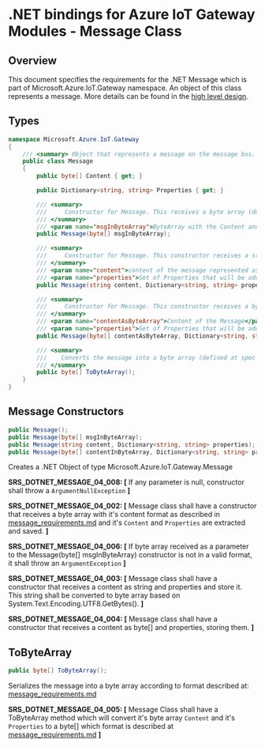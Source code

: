 .NET bindings for Azure IoT Gateway Modules - Message Class
===========================================================

Overview
--------


This document specifies the requirements for the .NET Message which is part of Microsoft.Azure.IoT.Gateway namespace. 
An object of this class represents a message. 
More details can be found in the [high level design](./dotnet_bindings_hld.md).

Types
-----
```C#
namespace Microsoft.Azure.IoT.Gateway
{
    /// <summary> Object that represents a message on the message bus. </summary>
    public class Message
    {
        public byte[] Content { get; }

        public Dictionary<string, string> Properties { get; }

        /// <summary>
        ///     Constructor for Message. This receives a byte array (defined at spec [message_requirements.md](../C:\repos\azure-iot-gateway-sdk\core\devdoc\message_requirements.md)).
        /// </summary>
        /// <param name="msgInByteArray">ByteArray with the Content and Properties of a message.</param>
        public Message(byte[] msgInByteArray);

        /// <summary>
        ///     Constructor for Message. This constructor receives a string as it's content and Properties.
        /// </summary>
        /// <param name="content">content of the message represented as a string.</param>
        /// <param name="properties">Set of Properties that will be added to a message.</param>
        public Message(string content, Dictionary<string, string> properties);

        /// <summary>
        ///     Constructor for Message. This constructor receives a byte[] as it's content and Properties.
        /// </summary>
        /// <param name="contentAsByteArray">Content of the Message</param>
        /// <param name="properties">Set of Properties that will be added to a message.</param>
        public Message(byte[] contentAsByteArray, Dictionary<string, string> properties);

        /// <summary>
        ///    Converts the message into a byte array (defined at spec [message_requirements.md](../C:\repos\azure-iot-gateway-sdk\core\devdoc\message_requirements.md)).
        /// </summary>
        public byte[] ToByteArray();
    }
}
```

Message Constructors
--------------------
```C#
public Message();
public Message(byte[] msgInByteArray);
public Message(string content, Dictionary<string, string> properties);
public Message(byte[] contentInByteArray, Dictionary<string, string> properties);
```
Creates a .NET Object of type Microsoft.Azure.IoT.Gateway.Message

**SRS_DOTNET_MESSAGE_04_008: [** If any parameter is null, constructor shall throw a `ArgumentNullException` **]**

**SRS_DOTNET_MESSAGE_04_002: [** Message class shall have a constructor that receives a byte array with it's content format as described in [message_requirements.md](../C:\repos\azure-iot-gateway-sdk\core\devdoc\message_requirements.md) and it's `Content` and `Properties` are extracted and saved. **]**

**SRS_DOTNET_MESSAGE_04_006: [** If byte array received as a parameter to the Message(byte[] msgInByteArray) constructor is not in a valid format, it shall throw an `ArgumentException` **]**

**SRS_DOTNET_MESSAGE_04_003: [** Message class shall have a constructor that receives a content as string and properties and store it. This string shall be converted to byte array based on System.Text.Encoding.UTF8.GetBytes().  **]**

**SRS_DOTNET_MESSAGE_04_004: [** Message class shall have a constructor that receives a content as byte[] and properties, storing them. **]**


ToByteArray
-------
```C#
public byte[] ToByteArray();
```

Serializes the message into a byte array according to format described at: [message_requirements.md](../C:\repos\azure-iot-gateway-sdk\core\devdoc\message_requirements.md)

**SRS_DOTNET_MESSAGE_04_005: [** Message Class shall have a ToByteArray method which will convert it's byte array `Content` and it's `Properties` to a byte[] which format is described at [message_requirements.md](../C:\repos\azure-iot-gateway-sdk\core\devdoc\message_requirements.md) **]**
